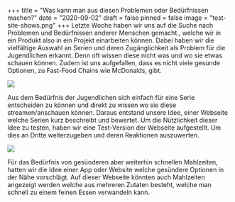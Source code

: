+++
title = "Was kann man aus diesen Problemen oder Bedürfnissen machen?"
date = "2020-09-02"
draft = false
pinned = false
image = "test-site-shows.png"
+++
Letzte Woche haben wir uns auf die Suche nach Problemen und Bedürfnissen anderer Menschen gemacht., welche wir in ein Produkt also in ein Projekt einarbeiten können. Dabei haben wir die vielfältige Auswahl an Serien und deren Zugänglichkeit als Problem für die Jugendlichen erkannt. Denn oft wissen diese nicht was und wo sie etwas schauen können. Zudem ist uns aufgefallen, dass es nicht viele gesunde Optionen, zu Fast-Food Chains wie McDonalds, gibt.

![](microsoftteams-image.jpg)

Aus dem Bedürfnis der Jugendlichen sich einfach für eine Serie entscheiden zu können und direkt zu wissen wo sie  diese streamen/anschauen können. Daraus entstand unsere Idee, einer Webseite welche Serien kurz beschreibt und bewertet. Um die Nützlichkeit dieser Idee zu testen, haben wir eine Test-Version der Webseite aufgestellt. Um dies an Dritte weiterzugeben und deren Reaktionen auszuwerten.

![](test-site-shows.png)

Für das Bedürfnis von gesünderen aber weiterhin schnellen Mahlzeiten, hatten wir die Idee einer App oder Website welche gesündere Optionen in der Nähe vorschlägt. Auf dieser Webseite könnten auch Mahlzeiten angezeigt werden welche aus mehreren Zutaten besteht, welche man schnell zu einem feinen Essen verwandeln kann.